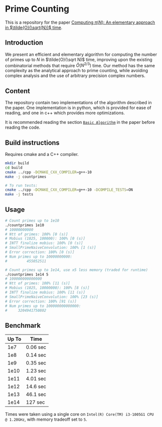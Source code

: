 # Prime Counting

This is a repository for the paper [Computing $\pi(N)$: An elementary approach in $\tilde{O}(\sqrt{N})$ time](https://arxiv.org/).

## Introduction

We present an efficient and elementary algorithm for computing the number of primes up to $N$ in $\tilde{O}(\sqrt N)$ time, improving upon the existing combinatorial methods that require $\tilde{O}(N ^ {2/3})$ time. Our method has the same complexity as the analytical approach to prime counting, while avoiding complex analysis and the use of arbitrary precision complex numbers. 

## Content

The repository contain two implementations of the algorithm described in the paper. One implementation is in python, which is provided for ease of reading, and one in c++ which provides more optimizations.

It is recommended reading the section [`Basic Algorithm`](https://arxiv.org/#section.2) in the paper before reading the code.

## Build instructions

Requires cmake and a C++ compiler.
```bash
mkdir build
cd build
cmake ../cpp -DCMAKE_CXX_COMPILER=g++-10
make -j countprimes

# To run tests:
cmake ../cpp -DCMAKE_CXX_COMPILER=g++-10 -DCOMPILE_TESTS=ON
make -j tests
```

## Usage
```bash
# Count primes up to 1e10 
./countprimes 1e10
# 10000000000
# Ntt of primes: 100% [0 (s)] 
# Mobius (1025, 100000): 100% [0 (s)] 
# INTT finalize mobius: 100% [0 (s)] 
# SmallPrimeNaiveConvolution: 100% [1 (s)] 
# Error correction: 100% [0 (s)] 
# Num primes up to 10000000000:
#         455052511

# Count primes up to 1e14, use x5 less memory (traded for runtime)
./countprimes 1e14 5
# 100000000000000
# Ntt of primes: 100% [11 (s)] 
# Mobius (1025, 10000000): 100% [8 (s)] 
# INTT finalize mobius: 100% [11 (s)] 
# SmallPrimeNaiveConvolution: 100% [23 (s)] 
# Error correction: 100% [91 (s)] 
# Num primes up to 100000000000000:
#     3204941750802
```

## Benchmark
| Up To       | Time        |
| ----------- | ----------- |
| 1e7         | 0.06 sec    |
| 1e8         | 0.14 sec    |
| 1e9         | 0.35 sec    |
| 1e10        | 1.23 sec    |
| 1e11        | 4.01 sec    |
| 1e12        | 14.6 sec    |
| 1e13        | 46.1 sec    |
| 1e14        | 127 sec     |

Times were taken using a single core on `Intel(R) Core(TM) i3-1005G1 CPU @ 1.20GHz`, with memory tradeoff set to `5`.